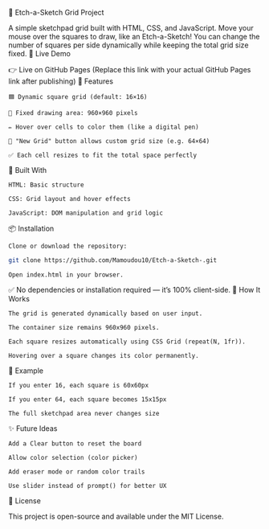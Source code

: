 🎨 Etch-a-Sketch Grid Project

A simple sketchpad grid built with HTML, CSS, and JavaScript. Move your mouse over the squares to draw, like an Etch-a-Sketch! You can change the number of squares per side dynamically while keeping the total grid size fixed.
📸 Live Demo

👉 Live on GitHub Pages
(Replace this link with your actual GitHub Pages link after publishing)
🚀 Features

    🟦 Dynamic square grid (default: 16×16)

    🎯 Fixed drawing area: 960×960 pixels

    ✏️ Hover over cells to color them (like a digital pen)

    🔄 "New Grid" button allows custom grid size (e.g. 64×64)

    ✅ Each cell resizes to fit the total space perfectly

🧰 Built With

    HTML: Basic structure

    CSS: Grid layout and hover effects

    JavaScript: DOM manipulation and grid logic

📦 Installation

    Clone or download the repository:
```bash
git clone https://github.com/Mamoudou10/Etch-a-Sketch-.git
```
    Open index.html in your browser.

✅ No dependencies or installation required — it’s 100% client-side.
🧠 How It Works

    The grid is generated dynamically based on user input.

    The container size remains 960x960 pixels.

    Each square resizes automatically using CSS Grid (repeat(N, 1fr)).

    Hovering over a square changes its color permanently.

📌 Example

    If you enter 16, each square is 60x60px

    If you enter 64, each square becomes 15x15px

    The full sketchpad area never changes size

✨ Future Ideas

    Add a Clear button to reset the board

    Allow color selection (color picker)

    Add eraser mode or random color trails

    Use slider instead of prompt() for better UX

📝 License

This project is open-source and available under the MIT License.